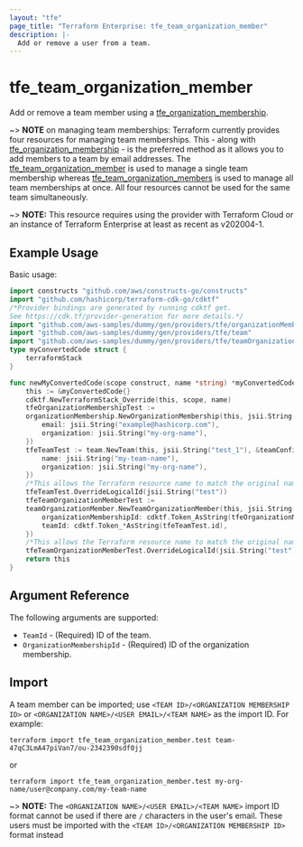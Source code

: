 ```yaml
---
layout: "tfe"
page_title: "Terraform Enterprise: tfe_team_organization_member"
description: |-
  Add or remove a user from a team.
---
```


# tfe_team_organization_member

Add or remove a team member using a
[tfe_organization_membership](organization_membership.html).

~> **NOTE** on managing team memberships: Terraform currently provides four
resources for managing team memberships. This - along with [tfe_organization_membership](organization_membership.html) - is the preferred method as it
allows you to add members to a team by email addresses. The [tfe_team_organization_member](team_organization_member.html) is used to manage a single team membership whereas [tfe_team_organization_members](team_organization_members.html) is used to manage all team memberships at once. All four resources cannot be used for the same team simultaneously.

~> **NOTE:** This resource requires using the provider with Terraform Cloud or
an instance of Terraform Enterprise at least as recent as v202004-1.

## Example Usage

Basic usage:

```go
import constructs "github.com/aws/constructs-go/constructs"
import "github.com/hashicorp/terraform-cdk-go/cdktf"
/*Provider bindings are generated by running cdktf get.
See https://cdk.tf/provider-generation for more details.*/
import "github.com/aws-samples/dummy/gen/providers/tfe/organizationMembership"
import "github.com/aws-samples/dummy/gen/providers/tfe/team"
import "github.com/aws-samples/dummy/gen/providers/tfe/teamOrganizationMember"
type myConvertedCode struct {
	terraformStack
}

func newMyConvertedCode(scope construct, name *string) *myConvertedCode {
	this := &myConvertedCode{}
	cdktf.NewTerraformStack_Override(this, scope, name)
	tfeOrganizationMembershipTest :=
	organizationMembership.NewOrganizationMembership(this, jsii.String("test"), &organizationMembershipConfig{
		email: jsii.String("example@hashicorp.com"),
		organization: jsii.String("my-org-name"),
	})
	tfeTeamTest := team.NewTeam(this, jsii.String("test_1"), &teamConfig{
		name: jsii.String("my-team-name"),
		organization: jsii.String("my-org-name"),
	})
	/*This allows the Terraform resource name to match the original name. You can remove the call if you don't need them to match.*/
	tfeTeamTest.OverrideLogicalId(jsii.String("test"))
	tfeTeamOrganizationMemberTest :=
	teamOrganizationMember.NewTeamOrganizationMember(this, jsii.String("test_2"), &teamOrganizationMemberConfig{
		organizationMembershipId: cdktf.Token_AsString(tfeOrganizationMembershipTest.id),
		teamId: cdktf.Token_*AsString(tfeTeamTest.id),
	})
	/*This allows the Terraform resource name to match the original name. You can remove the call if you don't need them to match.*/
	tfeTeamOrganizationMemberTest.OverrideLogicalId(jsii.String("test"))
	return this
}
```

## Argument Reference

The following arguments are supported:

* `TeamId` - (Required) ID of the team.
* `OrganizationMembershipId` - (Required) ID of the organization membership.

## Import

A team member can be imported; use `<TEAM ID>/<ORGANIZATION MEMBERSHIP ID>` or `<ORGANIZATION NAME>/<USER EMAIL>/<TEAM NAME>`
as the import ID. For example:

```shell
terraform import tfe_team_organization_member.test team-47qC3LmA47piVan7/ou-2342390sdf0jj
```
or
```shell
terraform import tfe_team_organization_member.test my-org-name/user@company.com/my-team-name
```
~> **NOTE:** The `<ORGANIZATION NAME>/<USER EMAIL>/<TEAM NAME>` import ID format cannot be used if there are `/` characters in the user's email. These users must be imported with the `<TEAM ID>/<ORGANIZATION MEMBERSHIP ID>` format instead  
<!-- cache-key: cdktf-0.17.0-pre.15 input-79b344f877a555a61065eab94c46b681486e65f04ba2f5566ba29c46f6b98be9 -->